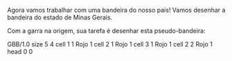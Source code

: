 Agora vamos trabalhar com uma bandeira do nosso país! Vamos desenhar a bandeira do estado de Minas Gerais. 

Com a garra na origem, sua tarefa é desenhar esta pseudo-bandeira:

<gs-board>
  GBB/1.0
    size 5 4
    cell 1 1 Rojo 1
    cell 2 1 Rojo 1
    cell 3 1 Rojo 1
    cell 2 2 Rojo 1
    head 0 0
</gs-board>